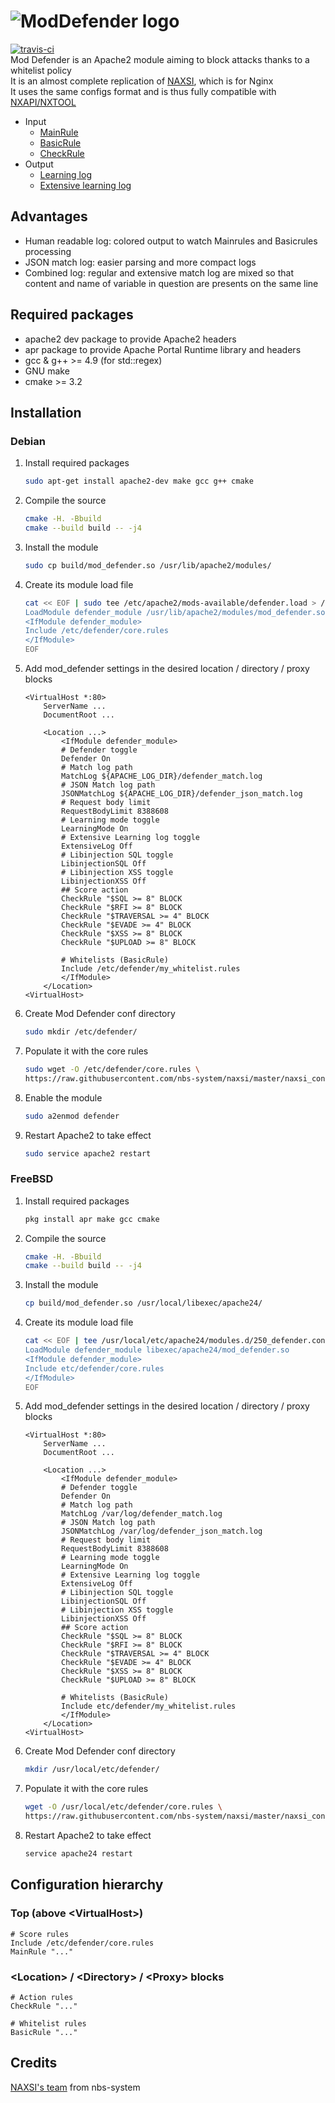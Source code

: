 # ![ModDefender logo](https://i.imgur.com/EIHE0dS.png)  
[![travis-ci](https://travis-ci.org/Annihil/mod_defender.svg?branch=master)](https://travis-ci.org/Annihil/mod_defender)  
Mod Defender is an Apache2 module aiming to block attacks thanks to a whitelist policy  
It is an almost complete replication of [NAXSI](https://github.com/nbs-system/naxsi), which is for Nginx  
It uses the same configs format and is thus fully compatible with [NXAPI/NXTOOL](https://github.com/nbs-system/naxsi/tree/master/nxapi)  

 - Input
    - [MainRule](https://github.com/nbs-system/naxsi/blob/master/naxsi_config/naxsi_core.rules)
    - [BasicRule](https://github.com/nbs-system/naxsi/wiki/whitelists-bnf)
    - [CheckRule](https://github.com/nbs-system/naxsi/wiki/checkrules-bnf)
 - Output
    - [Learning log](https://github.com/nbs-system/naxsi/wiki/naxsilogs#naxsi_fmt)
    - [Extensive learning log](https://github.com/nbs-system/naxsi/wiki/naxsilogs#naxsi_exlog)

## Advantages
  - Human readable log: colored output to watch Mainrules and Basicrules processing
  - JSON match log: easier parsing and more compact logs
  - Combined log: regular and extensive match log are mixed so that content and name of variable in question are presents on the same line

## Required packages
* apache2 dev package to provide Apache2 headers
* apr package to provide Apache Portal Runtime library and headers
* gcc & g++ >= 4.9 (for std::regex)
* GNU make
* cmake >= 3.2

## Installation
### Debian
1. Install required packages
	```sh
	sudo apt-get install apache2-dev make gcc g++ cmake
	```

1. Compile the source
	```sh
	cmake -H. -Bbuild
	cmake --build build -- -j4
	```

1. Install the module
    ```sh
    sudo cp build/mod_defender.so /usr/lib/apache2/modules/
    ```

1. Create its module load file
    ```sh
    cat << EOF | sudo tee /etc/apache2/mods-available/defender.load > /dev/null
    LoadModule defender_module /usr/lib/apache2/modules/mod_defender.so
    <IfModule defender_module>
    Include /etc/defender/core.rules
    </IfModule>
    EOF
    ```

1. Add mod_defender settings in the desired location / directory / proxy blocks
    ```
    <VirtualHost *:80>
        ServerName ...
        DocumentRoot ...

        <Location ...>
            <IfModule defender_module>
            # Defender toggle
            Defender On
            # Match log path
            MatchLog ${APACHE_LOG_DIR}/defender_match.log
            # JSON Match log path
            JSONMatchLog ${APACHE_LOG_DIR}/defender_json_match.log
            # Request body limit
            RequestBodyLimit 8388608
            # Learning mode toggle
            LearningMode On
            # Extensive Learning log toggle
            ExtensiveLog Off
            # Libinjection SQL toggle
            LibinjectionSQL Off
            # Libinjection XSS toggle
            LibinjectionXSS Off
            ## Score action
            CheckRule "$SQL >= 8" BLOCK
            CheckRule "$RFI >= 8" BLOCK
            CheckRule "$TRAVERSAL >= 4" BLOCK
            CheckRule "$EVADE >= 4" BLOCK
            CheckRule "$XSS >= 8" BLOCK
            CheckRule "$UPLOAD >= 8" BLOCK

            # Whitelists (BasicRule)
            Include /etc/defender/my_whitelist.rules
            </IfModule>
        </Location>
    <VirtualHost>
    ```

1. Create Mod Defender conf directory
    ```sh
    sudo mkdir /etc/defender/
    ```

1. Populate it with the core rules
	```sh
	sudo wget -O /etc/defender/core.rules \
	https://raw.githubusercontent.com/nbs-system/naxsi/master/naxsi_config/naxsi_core.rules
	```

1. Enable the module
	```sh
	sudo a2enmod defender
	```

1. Restart Apache2 to take effect
	```sh
	sudo service apache2 restart
	```

### FreeBSD
1. Install required packages
	```sh
	pkg install apr make gcc cmake
	```

1. Compile the source
	```sh
	cmake -H. -Bbuild
    cmake --build build -- -j4
	```

1. Install the module
    ```sh
    cp build/mod_defender.so /usr/local/libexec/apache24/
    ```

1. Create its module load file
   	```sh
    cat << EOF | tee /usr/local/etc/apache24/modules.d/250_defender.conf > /dev/null
    LoadModule defender_module libexec/apache24/mod_defender.so
    <IfModule defender_module>
    Include etc/defender/core.rules
    </IfModule>
    EOF
   	```

1. Add mod_defender settings in the desired location / directory / proxy blocks
    ```
    <VirtualHost *:80>
        ServerName ...
        DocumentRoot ...

        <Location ...>
            <IfModule defender_module>
            # Defender toggle
            Defender On
            # Match log path
            MatchLog /var/log/defender_match.log
            # JSON Match log path
            JSONMatchLog /var/log/defender_json_match.log
            # Request body limit
            RequestBodyLimit 8388608
            # Learning mode toggle
            LearningMode On
            # Extensive Learning log toggle
            ExtensiveLog Off
            # Libinjection SQL toggle
            LibinjectionSQL Off
            # Libinjection XSS toggle
            LibinjectionXSS Off
            ## Score action
            CheckRule "$SQL >= 8" BLOCK
            CheckRule "$RFI >= 8" BLOCK
            CheckRule "$TRAVERSAL >= 4" BLOCK
            CheckRule "$EVADE >= 4" BLOCK
            CheckRule "$XSS >= 8" BLOCK
            CheckRule "$UPLOAD >= 8" BLOCK

            # Whitelists (BasicRule)
            Include etc/defender/my_whitelist.rules
            </IfModule>
        </Location>
    <VirtualHost>
    ```

1. Create Mod Defender conf directory
    ```sh
    mkdir /usr/local/etc/defender/
    ```

1. Populate it with the core rules
	```sh
	wget -O /usr/local/etc/defender/core.rules \
	https://raw.githubusercontent.com/nbs-system/naxsi/master/naxsi_config/naxsi_core.rules
	```

1. Restart Apache2 to take effect
	```sh
	service apache24 restart
	```

## Configuration hierarchy
### Top (above &lt;VirtualHost&gt;)
```
# Score rules
Include /etc/defender/core.rules
MainRule "..."
```

### &lt;Location&gt; / &lt;Directory&gt; / &lt;Proxy&gt; blocks
```
# Action rules
CheckRule "..."

# Whitelist rules
BasicRule "..."
```

## Credits
[NAXSI's team](https://github.com/orgs/nbs-system/people) from nbs-system
